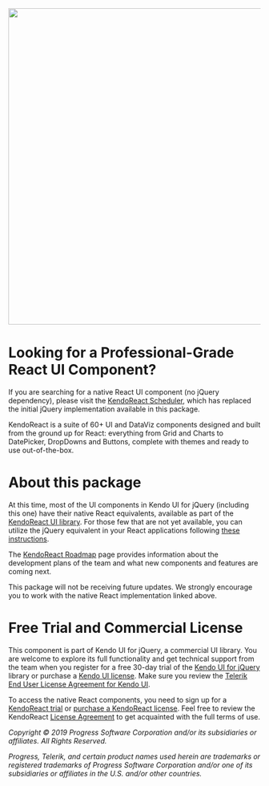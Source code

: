 <a href="https://www.telerik.com/kendo-react-ui/?utm_medium=referral&utm_source=npm&utm_campaign=kendo-ui-react-trial-npm-scheduler-wrapper&utm_content=banner" target="_blank">
<img width="631" src="https://www.telerik.com/kendo-react-ui/npm-banner.svg">
</a>

# Looking for a Professional-Grade React UI Component?

If you are searching for a native React UI component (no jQuery dependency), please visit the [KendoReact Scheduler](https://www.telerik.com/kendo-react-ui/components/scheduler/?utm_medium=referral&utm_source=npm&utm_campaign=kendo-ui-react-trial-npm-scheduler-wrapper&utm_content=description), which has replaced the initial jQuery implementation available in this package. 

KendoReact is a suite of 60+ UI and DataViz components designed and built from the ground up for React: everything from Grid and Charts to DatePicker, DropDowns and Buttons, complete with themes and ready to use out-of-the-box.

# About this package

At this time, most of the UI components in Kendo UI for jQuery (including this one) have their native React equivalents, available as part of the [KendoReact UI library](https://www.telerik.com/kendo-react-ui/?utm_medium=referral&utm_source=npm&utm_campaign=kendo-ui-react-trial-npm-scheduler-wrapper&utm_content=description). For those few that are not yet available, you can utilize the jQuery equivalent in your React applications following [these instructions](https://docs.telerik.com/kendo-ui/third-party/react?utm_medium=referral&utm_source=npm&utm_campaign=kendo-ui-react-trial-npm-scheduler-wrapper&utm_content=description).

The [KendoReact Roadmap](https://www.telerik.com/kendo-react-ui/roadmap/?utm_medium=referral&utm_source=npm&utm_campaign=kendo-ui-react-trial-npm-scheduler-wrapper&utm_content=description) page provides information about the development plans of the team and what new components and features are coming next.

This package will not be receiving future updates. We strongly encourage you to work with the native React implementation linked above.

# Free Trial and Commercial License

This component is part of Kendo UI for jQuery, a commercial UI library. You are welcome to explore its full functionality and get technical support from the team when you register for a free 30-day trial of the [Kendo UI for jQuery](https://www.telerik.com/kendo-jquery-ui?utm_medium=referral&utm_source=npm&utm_campaign=kendo-ui-react-trial-npm-scheduler-wrapper&utm_content=description) library or purchase a [Kendo UI license](https://www.telerik.com/purchase/kendo-ui?utm_medium=referral&utm_source=npm&utm_campaign=kendo-ui-react-trial-npm-scheduler-wrapper&utm_content=description). Make sure you review the [Telerik End User License Agreement for Kendo UI](https://www.telerik.com/purchase/license-agreement/kendo-ui?utm_medium=referral&utm_source=npm&utm_campaign=kendo-ui-react-trial-npm-scheduler-wrapper&utm_content=description).  

To access the native React components, you need to sign up for a [KendoReact trial](https://www.telerik.com/kendo-react-ui/?utm_medium=referral&utm_source=npm&utm_campaign=kendo-ui-react-trial-npm-scheduler-wrapper&utm_content=description) or [purchase a KendoReact license](https://www.telerik.com/kendo-react-ui/#pricing?utm_medium=referral&utm_source=npm&utm_campaign=kendo-ui-react-trial-npm-scheduler-wrapper&utm_content=description). Feel free to review the KendoReact [License Agreement](https://www.telerik.com/purchase/license-agreement/progress-kendoreact?utm_medium=referral&utm_source=npm&utm_campaign=kendo-ui-react-trial-npm-datepicker?utm_medium=referral&utm_source=npm&utm_campaign=kendo-ui-react-trial-npm-scheduler-wrapper&utm_content=description) to get acquainted with the full terms of use.

*Copyright © 2019 Progress Software Corporation and/or its subsidiaries or affiliates. All Rights Reserved.*

*Progress, Telerik, and certain product names used herein are trademarks or registered trademarks of Progress Software Corporation and/or one of its subsidiaries or affiliates in the U.S. and/or other countries.*
